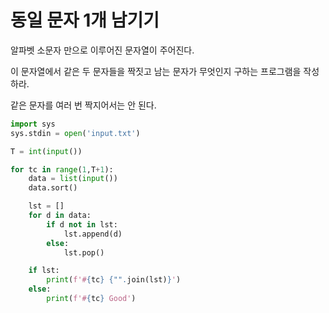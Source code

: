 # 동일 문자 1개 남기기

알파벳 소문자 만으로 이루어진 문자열이 주어진다.

이 문자열에서 같은 두 문자들을 짝짓고 남는 문자가 무엇인지 구하는 프로그램을 작성하라.

같은 문자를 여러 번 짝지어서는 안 된다.

```python
import sys
sys.stdin = open('input.txt')

T = int(input())

for tc in range(1,T+1):
    data = list(input())
    data.sort()

    lst = []
    for d in data:
        if d not in lst:
            lst.append(d)
        else:
            lst.pop()

    if lst:
        print(f'#{tc} {"".join(lst)}')
    else:
        print(f'#{tc} Good')
```

